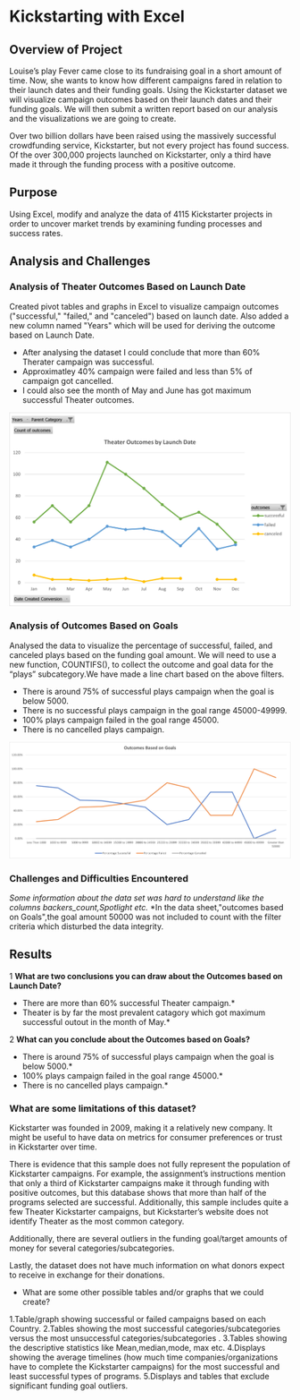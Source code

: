 # Kickstarting with Excel

## Overview of Project

Louise’s play Fever came close to its fundraising goal in a short amount of time. Now, she wants to know how different campaigns fared in relation to their launch dates and their funding goals. Using the Kickstarter dataset we will visualize campaign outcomes based on their launch dates and their funding goals. We will then submit a written report based on our analysis and the visualizations we are going to create.

Over two billion dollars have been raised using the massively successful crowdfunding service, Kickstarter, but not every project has found success. Of the over 300,000 projects launched on Kickstarter, only a third have made it through the funding process with a positive outcome.


## Purpose

Using Excel, modify and analyze the data of 4115 Kickstarter projects in order to uncover market trends by examining funding processes and success rates.


## Analysis and Challenges

### Analysis of Theater Outcomes Based on Launch Date
Created pivot tables and graphs in Excel to visualize campaign outcomes ("successful," "failed," and "canceled") based on launch date. Also added a new column named "Years" which will be used for deriving the outcome based on Launch Date.
* After analysing the dataset I could conclude that more than 60% Therater campaign was successful. 
* Approximatley 40% campaign were failed and less than 5% of campaign got cancelled. 
* I could also see the month of May and June has got maximum successful Theater outcomes. 

![Theater Outcome Based on Launch Date](Images/Theater_Outcomes_vs_Launch.png)

### Analysis of Outcomes Based on Goals
Analysed the data to visualize the percentage of successful, failed, and canceled plays based on the funding goal amount. We will need to use a new function, COUNTIFS(), to collect the outcome and goal data for the “plays” subcategory.We have made a line chart based on the above filters.
* There is around 75% of successful plays campaign when the goal is below 5000. 
* There is no successful plays campaign in the goal range 45000-49999. 
* 100% plays campaign failed in the goal range 45000. 
* There is no cancelled plays campaign. 

![Outcomes Based on Goals](Images/Outcomes_vs_Goals.png)

### Challenges and Difficulties Encountered

*Some information about the data set was hard to understand like the columns backers_count,Spotlight etc.*
*In the data sheet,"outcomes based on Goals",the goal amount 50000 was not included to count with the filter criteria which disturbed the data integrity. 


## Results

1 **What are two conclusions you can draw about the Outcomes based on Launch Date?**

* There are more than 60% successful Theater campaign.*
* Theater is by far the most prevalent catagory which got maximum successful outout in the month of May.*

2 **What can you conclude about the Outcomes based on Goals?**

* There is around 75% of successful plays campaign when the goal is below 5000.*
* 100% plays campaign failed in the goal range 45000.*
* There is no cancelled plays campaign.*

### What are some limitations of this dataset?

Kickstarter was founded in 2009, making it a relatively new company. It might be useful to have data on metrics for consumer preferences or trust in Kickstarter over time.

There is evidence that this sample does not fully represent the population of Kickstarter campaigns. For example, the assignment’s instructions mention that only a third of Kickstarter campaigns make it through funding with positive outcomes, but this database shows that more than half of the programs selected are successful. Additionally, this sample includes quite a few Theater Kickstarter campaigns, but Kickstarter’s website does not identify Theater as the most common category.

Additionally, there are several outliers in the funding goal/target amounts of money for several categories/subcategories.

Lastly, the dataset does not have much information on what donors expect to receive in exchange for their donations.

- What are some other possible tables and/or graphs that we could create?

1.Table/graph showing successful or failed campaigns based on each Country.
2.Tables showing the most successful categories/subcategories versus the most unsuccessful categories/subcategories .
3.Tables showing the descriptive statistics like Mean,median,mode, max etc.
4.Displays showing the average timelines (how much time companies/organizations have to complete the Kickstarter campaigns) for the most successful and least successful types of programs.
5.Displays and tables that exclude significant funding goal outliers.


